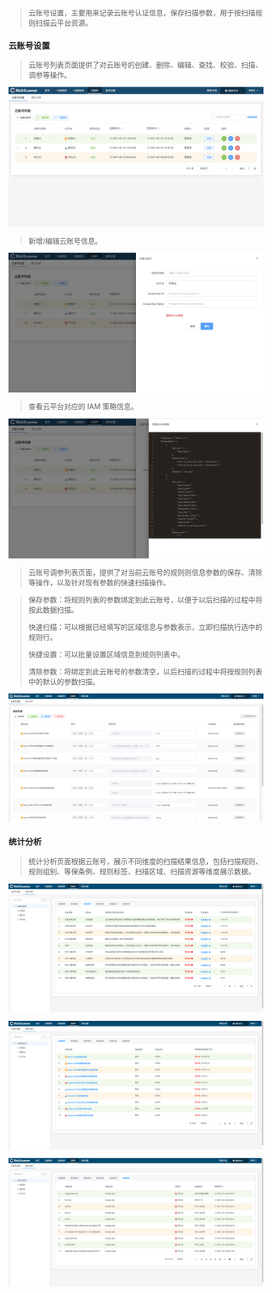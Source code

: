 
>云账号设置，主要用来记录云账号认证信息，保存扫描参数，用于按扫描规则扫描云平台资源。

### 云账号设置

>云账号列表页面提供了对云账号的创建、删除、编辑、查找、校验、扫描、调参等操作。

![云账号设置](../img/user_manual/account/1.png)

>新增/编辑云账号信息。

![云账号设置](../img/user_manual/account/2.png)

>查看云平台对应的 IAM 策略信息。

![云账号设置](../img/user_manual/account/3.png)

>云账号调参列表页面，提供了对当前云账号的规则则信息参数的保存、清除等操作，以及针对现有参数的快速扫描操作。

>保存参数：将规则列表的参数绑定到此云账号，以便于以后扫描的过程中将按此数据扫描。
>
>快速扫描：可以根据已经填写的区域信息与参数表示，立即扫描执行选中的规则行。
>
>快捷设置：可以批量设置区域信息到规则列表中。
>
>清除参数：将绑定到此云账号的参数清空，以后扫描的过程中将按规则列表中的默认的参数扫描。

![云账号设置](../img/user_manual/account/4.png)

### 统计分析

>统计分析页面根据云账号，展示不同维度的扫描结果信息，包括扫描规则、规则组别、等保条例、规则标签、扫描区域、扫描资源等维度展示数据。

![扫描规则](../img/user_manual/account/6.png)

![等保条例](../img/user_manual/account/5.png)

![扫描资源](../img/user_manual/account/7.png)











































